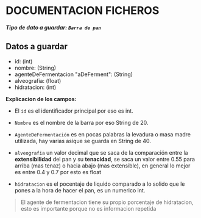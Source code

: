 # DOCUMENTACION FICHEROS

***Tipo de dato a guardar: `Barra de pan`***

## Datos a guardar

- id: (int)
- nombre: (String)
- agenteDeFermentacion "aDeFerment": (String)
- alveografia: (float)
- hidratacion: (int)

**Explicacion de los campos:**

- El `id` es el identificador principal por eso es int.

- `Nombre` es el nombre de la barra por eso String de 20.

- `AgenteDeFermentación` es en pocas palabras la levadura o masa madre utilizada, hay varias asique se guarda en String de 40.

- `alveografia` un valor decimal que se saca de la comparación entre la **extensibilidad** del pan y su **tenacidad**, se saca un valor entre 0.55 para arriba (mas tenaz) o hacia abajo (mas extensible), en general lo mejor es entre 0.4 y 0.7 por esto es float

- `hidratacion` es el pocentaje de liquido comparado a lo solido que le pones a la hora de hacer el pan, es un numerico int.

>El agente de fermentacion tiene su propio porcentaje de hidratacion, esto es importante porque no es informacion repetida